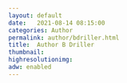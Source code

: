 ```yaml
---
layout: default
date:   2021-08-14 08:15:00
categories: Author
permalink: author/bdriller.html
title:  Author B Driller
thumbnail: 
highresolutionimg: 
adw: enabled
---
```

